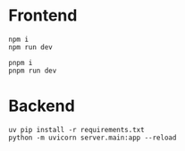 # Frontend

```
npm i
npm run dev
```

```
pnpm i
pnpm run dev
```

# Backend

```
uv pip install -r requirements.txt
python -m uvicorn server.main:app --reload
```
